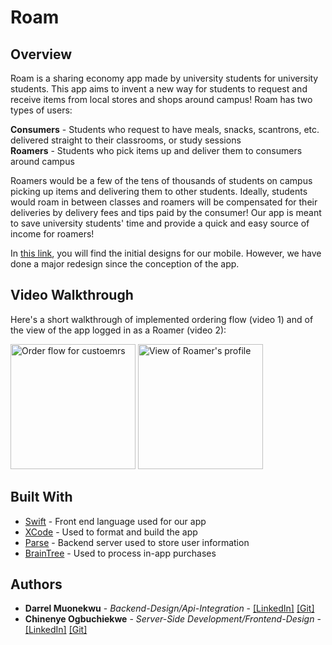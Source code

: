 # Roam

## Overview
Roam is a sharing economy app made by university students for university students. This app aims to invent a new way for 
students to request and receive items from local stores and shops around campus! Roam has two types of users:

**Consumers** - Students who request to have meals, snacks, scantrons, etc. delivered straight to their classrooms, or study sessions</br>
**Roamers** - Students who pick items up and deliver them to consumers around campus</br>

Roamers would be a few of the tens of thousands of students on campus picking up items and delivering them to other students. Ideally, students would roam in between classes and roamers will be compensated for their deliveries by delivery fees and tips paid by the consumer! Our app is meant to save university students' time and provide a quick and easy source of income for roamers!

In [this link](https://devpost.com/software/roam-d9gbya), you will find the initial designs for our mobile. However, we have done a major redesign since the conception of the app.<br />

## Video Walkthrough

Here's a short walkthrough of implemented ordering flow (video 1) and of the view of the app logged in as a Roamer (video 2):

<img src="http://g.recordit.co/BWIJ0TBmFA.gif" alt="Order flow for custoemrs" width=200> <img src="http://g.recordit.co/SI1LPoXfRS.gif" alt="View of Roamer's profile" width=200>



## Built With

* [Swift](https://developer.apple.com/swift/) - Front end language used for our app
* [XCode](https://developer.apple.com/xcode/) - Used to format and build the app
* [Parse](https://parseplatform.org/) - Backend server used to store user information
* [BrainTree](https://www.braintreepayments.com/) - Used to process in-app purchases


## Authors

* **Darrel Muonekwu** - *Backend-Design/Api-Integration* - [[LinkedIn]](https://www.linkedin.com/in/darrelmuonekwu/) [[Git]](https://github.com/darrel1925)
* **Chinenye Ogbuchiekwe** - *Server-Side Development/Frontend-Design* - [[LinkedIn]](https://www.linkedin.com/in/chinenye-ogbuchiekwe/) [[Git]](https://github.com/ChinenyeO)



